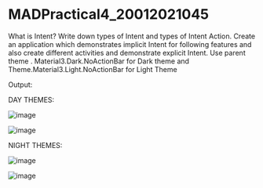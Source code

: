 # MADPractical4_20012021045

What is Intent? Write down types of Intent and types of Intent Action. Create an application which demonstrates implicit Intent for following features and also create different activities and demonstrate explicit Intent. Use parent theme . Material3.Dark.NoActionBar for Dark theme and Theme.Material3.Light.NoActionBar for Light Theme

Output:
                                                             
DAY THEMES:

![image](https://user-images.githubusercontent.com/110705475/193669190-69b007cf-21e7-4d64-90bc-39619ca24039.png)

![image](https://user-images.githubusercontent.com/110705475/193669210-467577da-6480-43d9-90e0-b7eb26f82aef.png)


NIGHT THEMES:

![image](https://user-images.githubusercontent.com/110705475/193669263-b4e9c263-6d00-4e96-9ce8-69c74c548da8.png)

![image](https://user-images.githubusercontent.com/110705475/193669288-86403a4b-52fb-495a-a1c8-f25f496c86d1.png)
